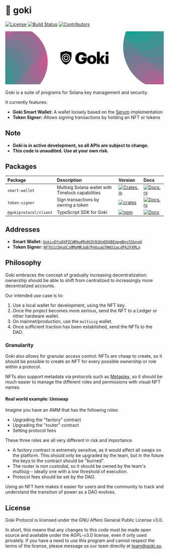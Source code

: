 # 🔑 goki

[![License](https://img.shields.io/badge/license-AGPL%203.0-blue)](https://github.com/GokiProtocol/goki/blob/master/LICENSE)
[![Build Status](https://img.shields.io/github/workflow/status/GokiProtocol/goki/E2E/master)](https://github.com/GokiProtocol/goki/actions/workflows/programs-e2e.yml?query=branch%3Amaster)
[![Contributors](https://img.shields.io/github/contributors/GokiProtocol/goki)](https://github.com/GokiProtocol/goki/graphs/contributors)

![Banner](/images/banner.jpeg)

Goki is a suite of programs for Solana key management and security.

It currently features:

- **Goki Smart Wallet:** A wallet loosely based on the [Serum](https://anchor.projectserum.com/build/3) implementation
- **Token Signer:** Allows signing transactions by holding an NFT or tokens

## Note

- **Goki is in active development, so all APIs are subject to change.**
- **This code is unaudited. Use at your own risk.**

## Packages

| Package                | Description                                       | Version                                                                                                             | Docs                                                                                |
| :--------------------- | :------------------------------------------------ | :------------------------------------------------------------------------------------------------------------------ | :---------------------------------------------------------------------------------- |
| `smart-wallet`         | Multisig Solana wallet with Timelock capabilities | [![Crates.io](https://img.shields.io/crates/v/smart-wallet)](https://crates.io/crates/smart-wallet)                 | [![Docs.rs](https://docs.rs/smart-wallet/badge.svg)](https://docs.rs/smart-wallet)  |
| `token-signer`         | Sign transactions by owning a token               | [![crates](https://img.shields.io/crates/v/token-signer)](https://crates.io/crates/token-signer)                    | [![Docs.rs](https://docs.rs/token-signer/badge.svg)](https://docs.rs/token-signer)  |
| `@gokiprotocol/client` | TypeScript SDK for Goki                           | [![npm](https://img.shields.io/npm/v/@gokiprotocol/client.svg)](https://www.npmjs.com/package/@gokiprotocol/client) | [![Docs](https://img.shields.io/badge/docs-typedoc-blue)](https://docs.goki.so/ts/) |

## Addresses

- **Smart Wallet:** [`GokivDYuQXPZCWRkwMhdH2h91KpDQXBEmpgBgs55bnpH`](https://explorer.solana.com/address/GokivDYuQXPZCWRkwMhdH2h91KpDQXBEmpgBgs55bnpH)
- **Token Signer:** [`NFTUJzSHuUCsMMqMRJpB7PmbsaU7Wm51acdPk2FXMLn`](https://explorer.solana.com/address/NFTUJzSHuUCsMMqMRJpB7PmbsaU7Wm51acdPk2FXMLn)

## Philosophy

Goki embraces the concept of gradually increasing decentralization: ownership should be able to shift from centralized to increasingly more decentralized accounts.

Our intended use case is to:

1. Use a local wallet for development, using the NFT key.
2. Once the project becomes more serious, send the NFT to a Ledger or other hardware wallet.
3. On mainnet/production, use the `multisig` wallet.
4. Once sufficient traction has been established, send the NFTs to the DAO.

### Granularity

Goki also allows for granular access control: NFTs are cheap to create, so it should be possible to create an NFT for every possible ownership or role within a protocol.

NFTs also support metadata via protocols such as [Metaplex](https://www.notion.so/Metaplex-Developer-Guide-afefbc19841744c28587ab948a08cfac), so it should be much easier to manage the different roles and permissions with visual NFT names.

#### Real world example: Uniswap

Imagine you have an AMM that has the following roles:

- Upgrading the "factory" contract
- Upgrading the "router" contract
- Setting protocol fees

These three roles are all very different in risk and importance.

- A factory contract is extremely sensitive, as it would affect all swaps on the platform. This should only be upgraded by the team, but in the future the keys to the contract should be "burned".
- The router is non custodial, so it should be owned by the team's multisig-- ideally one with a low threshold of execution.
- Protocol fees should be set by the DAO.

Using an NFT here makes it easier for users and the community to track and understand the transition of power as a DAO evolves.

## License

Goki Protocol is licensed under the GNU Affero General Public License v3.0.

In short, this means that any changes to this code must be made open source and available under the AGPL-v3.0 license, even if only used privately. If you have a need to use this program and cannot respect the terms of the license, please message us our team directly at [team@goki.so](mailto:team@goki.so).
